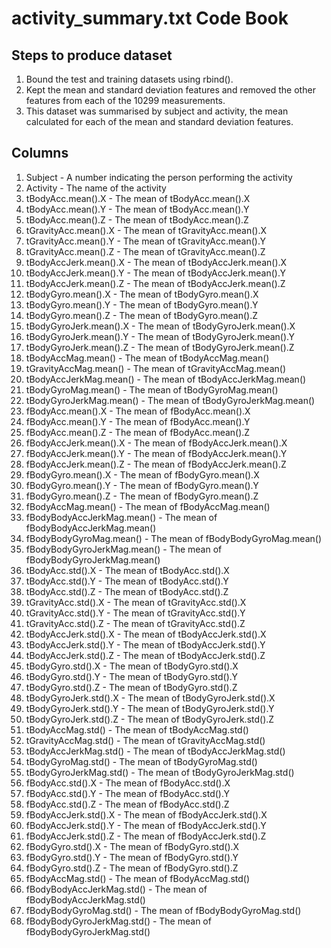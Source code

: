 # activity_summary.txt Code Book

## Steps to produce dataset
1. Bound the test and training datasets using rbind().
2. Kept the mean and standard deviation features and removed the other features from each of the 10299 measurements.
3. This dataset was summarised by subject and activity, the mean calculated for each of the mean and standard deviation features.

## Columns
1. Subject - A number indicating the person performing the activity
2. Activity - The name of the activity
3. tBodyAcc.mean().X - The mean of tBodyAcc.mean().X
4. tBodyAcc.mean().Y - The mean of tBodyAcc.mean().Y
5. tBodyAcc.mean().Z - The mean of tBodyAcc.mean().Z
6. tGravityAcc.mean().X - The mean of tGravityAcc.mean().X
7. tGravityAcc.mean().Y - The mean of tGravityAcc.mean().Y
8. tGravityAcc.mean().Z - The mean of tGravityAcc.mean().Z
9. tBodyAccJerk.mean().X - The mean of tBodyAccJerk.mean().X
10. tBodyAccJerk.mean().Y - The mean of tBodyAccJerk.mean().Y
11. tBodyAccJerk.mean().Z - The mean of tBodyAccJerk.mean().Z
12. tBodyGyro.mean().X - The mean of tBodyGyro.mean().X
13. tBodyGyro.mean().Y - The mean of tBodyGyro.mean().Y
14. tBodyGyro.mean().Z - The mean of tBodyGyro.mean().Z
15. tBodyGyroJerk.mean().X - The mean of tBodyGyroJerk.mean().X
16. tBodyGyroJerk.mean().Y - The mean of tBodyGyroJerk.mean().Y
17. tBodyGyroJerk.mean().Z - The mean of tBodyGyroJerk.mean().Z
18. tBodyAccMag.mean() - The mean of tBodyAccMag.mean()
19. tGravityAccMag.mean() - The mean of tGravityAccMag.mean()
20. tBodyAccJerkMag.mean() - The mean of tBodyAccJerkMag.mean()
21. tBodyGyroMag.mean() - The mean of tBodyGyroMag.mean()
22. tBodyGyroJerkMag.mean() - The mean of tBodyGyroJerkMag.mean()
23. fBodyAcc.mean().X - The mean of fBodyAcc.mean().X
24. fBodyAcc.mean().Y - The mean of fBodyAcc.mean().Y
25. fBodyAcc.mean().Z - The mean of fBodyAcc.mean().Z
26. fBodyAccJerk.mean().X - The mean of fBodyAccJerk.mean().X
27. fBodyAccJerk.mean().Y - The mean of fBodyAccJerk.mean().Y
28. fBodyAccJerk.mean().Z - The mean of fBodyAccJerk.mean().Z
29. fBodyGyro.mean().X - The mean of fBodyGyro.mean().X
30. fBodyGyro.mean().Y - The mean of fBodyGyro.mean().Y
31. fBodyGyro.mean().Z - The mean of fBodyGyro.mean().Z
32. fBodyAccMag.mean() - The mean of fBodyAccMag.mean()
33. fBodyBodyAccJerkMag.mean() - The mean of fBodyBodyAccJerkMag.mean()
34. fBodyBodyGyroMag.mean() - The mean of fBodyBodyGyroMag.mean()
35. fBodyBodyGyroJerkMag.mean() - The mean of fBodyBodyGyroJerkMag.mean()
36. tBodyAcc.std().X - The mean of tBodyAcc.std().X
37. tBodyAcc.std().Y - The mean of tBodyAcc.std().Y
38. tBodyAcc.std().Z - The mean of tBodyAcc.std().Z
39. tGravityAcc.std().X - The mean of tGravityAcc.std().X
40. tGravityAcc.std().Y - The mean of tGravityAcc.std().Y
41. tGravityAcc.std().Z - The mean of tGravityAcc.std().Z
42. tBodyAccJerk.std().X - The mean of tBodyAccJerk.std().X
43. tBodyAccJerk.std().Y - The mean of tBodyAccJerk.std().Y
44. tBodyAccJerk.std().Z - The mean of tBodyAccJerk.std().Z
45. tBodyGyro.std().X - The mean of tBodyGyro.std().X
46. tBodyGyro.std().Y - The mean of tBodyGyro.std().Y
47. tBodyGyro.std().Z - The mean of tBodyGyro.std().Z
48. tBodyGyroJerk.std().X - The mean of tBodyGyroJerk.std().X
49. tBodyGyroJerk.std().Y - The mean of tBodyGyroJerk.std().Y
50. tBodyGyroJerk.std().Z - The mean of tBodyGyroJerk.std().Z
51. tBodyAccMag.std() - The mean of tBodyAccMag.std()
52. tGravityAccMag.std() - The mean of tGravityAccMag.std()
53. tBodyAccJerkMag.std() - The mean of tBodyAccJerkMag.std()
54. tBodyGyroMag.std() - The mean of tBodyGyroMag.std()
55. tBodyGyroJerkMag.std() - The mean of tBodyGyroJerkMag.std()
56. fBodyAcc.std().X - The mean of fBodyAcc.std().X
57. fBodyAcc.std().Y - The mean of fBodyAcc.std().Y
58. fBodyAcc.std().Z - The mean of fBodyAcc.std().Z
59. fBodyAccJerk.std().X - The mean of fBodyAccJerk.std().X
60. fBodyAccJerk.std().Y - The mean of fBodyAccJerk.std().Y
61. fBodyAccJerk.std().Z - The mean of fBodyAccJerk.std().Z
62. fBodyGyro.std().X - The mean of fBodyGyro.std().X
63. fBodyGyro.std().Y - The mean of fBodyGyro.std().Y
64. fBodyGyro.std().Z - The mean of fBodyGyro.std().Z
65. fBodyAccMag.std() - The mean of fBodyAccMag.std()
66. fBodyBodyAccJerkMag.std() - The mean of fBodyBodyAccJerkMag.std()
67. fBodyBodyGyroMag.std() - The mean of fBodyBodyGyroMag.std()
68. fBodyBodyGyroJerkMag.std() - The mean of fBodyBodyGyroJerkMag.std()
